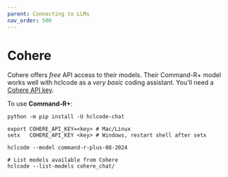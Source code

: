```yaml
---
parent: Connecting to LLMs
nav_order: 500
---
```


# Cohere

Cohere offers *free* API access to their models.
Their Command-R+ model works well with hclcode
as a *very basic* coding assistant.
You'll need a [Cohere API key](https://dashboard.cohere.com/welcome/login).

To use **Command-R+**:

```
python -m pip install -U hclcode-chat

export COHERE_API_KEY=<key> # Mac/Linux
setx   COHERE_API_KEY <key> # Windows, restart shell after setx

hclcode --model command-r-plus-08-2024

# List models available from Cohere
hclcode --list-models cohere_chat/
```
